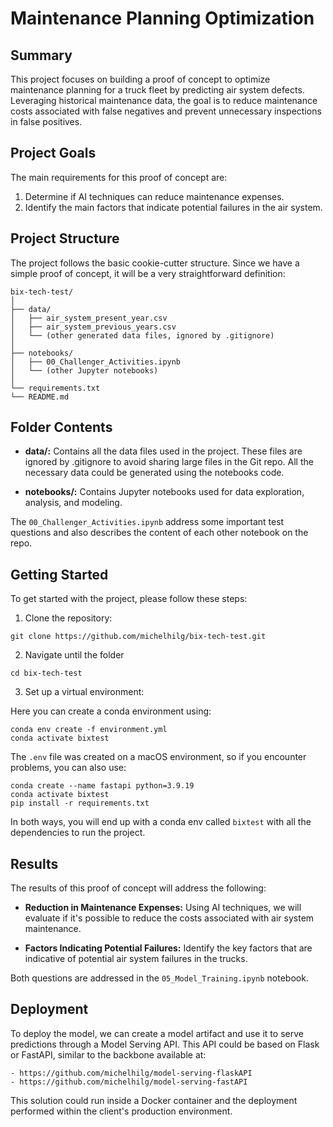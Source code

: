 # Maintenance Planning Optimization

## Summary
This project focuses on building a proof of concept to optimize maintenance planning for a truck fleet by predicting air system defects. Leveraging historical maintenance data, the goal is to reduce maintenance costs associated with false negatives and prevent unnecessary inspections in false positives.


## Project Goals
The main requirements for this proof of concept are:

1. Determine if AI techniques can reduce maintenance expenses.
2. Identify the main factors that indicate potential failures in the air system.


## Project Structure
The project follows the basic cookie-cutter structure. Since we have a simple proof of concept, it will be a very straightforward definition:

```
bix-tech-test/
│
├── data/
│   ├── air_system_present_year.csv
│   ├── air_system_previous_years.csv
│   └── (other generated data files, ignored by .gitignore)
│
├── notebooks/
│   ├── 00_Challenger_Activities.ipynb
│   └── (other Jupyter notebooks)
│
└── requirements.txt
└── README.md
```

## Folder Contents

- **data/:** Contains all the data files used in the project. These files are ignored by .gitignore to avoid sharing large files in the Git repo. All the necessary data could be generated using the notebooks code.

- **notebooks/:** Contains Jupyter notebooks used for data exploration, analysis, and modeling.

The `00_Challenger_Activities.ipynb` address some important test questions and also describes the content of each other notebook on the repo.

## Getting Started
To get started with the project, please follow these steps:

1. Clone the repository:

```
git clone https://github.com/michelhilg/bix-tech-test.git
```

2. Navigate until the folder

```
cd bix-tech-test
```

3. Set up a virtual environment:

Here you can create a conda environment using:

```
conda env create -f environment.yml
conda activate bixtest
```

The `.env` file was created on a macOS environment, so if you encounter problems, you can also use:

```
conda create --name fastapi python=3.9.19
conda activate bixtest
pip install -r requirements.txt
```

In both ways, you will end up with a conda env called `bixtest` with all the dependencies to run the project.


## Results
The results of this proof of concept will address the following:

- **Reduction in Maintenance Expenses:** Using AI techniques, we will evaluate if it's possible to reduce the costs associated with air system maintenance.

- **Factors Indicating Potential Failures:** Identify the key factors that are indicative of potential air system failures in the trucks.

Both questions are addressed in the `05_Model_Training.ipynb` notebook.


## Deployment
To deploy the model, we can create a model artifact and use it to serve predictions through a Model Serving API. This API could be based on Flask or FastAPI, similar to the backbone available at:

    - https://github.com/michelhilg/model-serving-flaskAPI
    - https://github.com/michelhilg/model-serving-fastAPI

This solution could run inside a Docker container and the deployment performed within the client's production environment.


